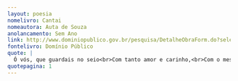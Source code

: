 ```yaml
---
layout: poesia
nomelivro: Cantai
nomeautora: Auta de Souza
anolancamento: Sem Ano
link: http://www.dominiopublico.gov.br/pesquisa/DetalheObraForm.do?select_action=&co_obra=81724
fontelivro: Domínio Público
quote: |
  Ó vós, que guardais no seio<br>Com tanto amor e carinho,<br>Com o mesmo doce receio<br>De um’ave que guarda o ninho
quotepagina: 1
---
```

